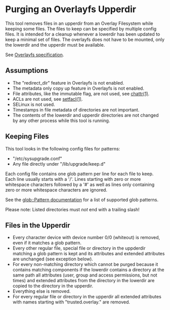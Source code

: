 # Purging an Overlayfs Upperdir

This tool removes files in an upperdir from an Overlay Filesystem while keeping some files. The files to keep can be specified by multiple config files. It is intended for a cleanup whenever a lowerdir has been updated to keep a minimal set of files. The overlayfs does not have to be mounted, only the lowerdir and the upperdir must be available.

See [Overlayfs specification].

## Assumptions

* The "redirect_dir" feature in Overlayfs is not enabled.
* The metadata only copy up feature in Overlayfs is not enabled.
* File attributes, like the immutable flag, are not used, see [chattr(1)].
* ACLs are not used, see [setfacl(1)].
* SELinux is not used.
* Timestamps in file metadata of directories are not important.
* The contents of the lowerdir and upperdir directories are not changed by any other process while this tool is running.

[Overlayfs specification]: https://www.kernel.org/doc/Documentation/filesystems/overlayfs.txt
[chattr(1)]: https://manpages.debian.org/stretch/e2fsprogs/chattr.1.en.html
[setfacl(1)]: https://manpages.debian.org/stretch/acl/setfacl.1.en.html

## Keeping Files

This tool looks in the following config files for patterns:

* "/etc/sysupgrade.conf"
* Any file directly under "/lib/upgrade/keep.d"

Each config file contains one glob pattern per line for each file to keep. Each line usually starts with a '/'. Lines starting with zero or more whitespace characters followed by a '#' as well as lines only containing zero or more whitespace characters are ignored.

See the [glob::Pattern documentation] for a list of supported glob patterns.

Please note: Listed directories must *not* end with a trailing slash!

[glob::Pattern documentation]: https://docs.rs/glob/0.2/glob/struct.Pattern.html

## Files in the Upperdir

* Every character device with device number 0/0 (whiteout) is removed, even if it matches a glob pattern.
* Every other regular file, special file or directory in the uppderdir matching a glob pattern is kept and its attributes and extended attributes are unchanged (see exception below).
* For every non-matching directory which cannot be purged because it contains matching components if the lowerdir contains a directory at the same path all attributes (user, group and access permissions, but not times) and extended attributes from the directory in the lowerdir are copied to the directory in the upperdir.
* Everything else is removed.
* For every regular file or directory in the upperdir all extended attributes with names starting with "trusted.overlay." are removed.
